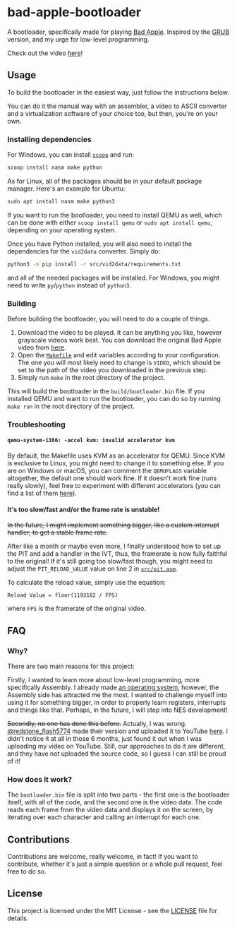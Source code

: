 # bad-apple-bootloader
A bootloader, specifically made for playing [Bad Apple](https://www.youtube.com/watch?v=UkgK8eUdpAo).
Inspired by the [GRUB](https://github.com/noeamiot/Bad-Apple-on-GRUB) version, and my urge for low-level programming.

Check out the video [here](https://www.youtube.com/watch?v=eKCEhFYnbD8)!

## Usage
To build the bootloader in the easiest way, just follow the instructions below.

You can do it the manual way with an assembler, a video to ASCII converter and a virtualization software of your choice too, but then, you're on your own.

### Installing dependencies
For Windows, you can install [`scoop`](https://scoop.sh/) and run:
```powershell
scoop install nasm make python
```

As for Linux, all of the packages should be in your default package manager. Here's an example for Ubuntu:
```bash
sudo apt install nasm make python3
```

If you want to run the bootloader, you need to install QEMU as well, which can be done with either `scoop install qemu` or `sudo apt install qemu`, depending on your operating system.

Once you have Python installed, you will also need to install the dependencies for the `vid2data` converter. Simply do:
```bash
python3 -m pip install -r src/vid2data/requirements.txt
```
and all of the needed packages will be installed. For Windows, you might need to write `py`/`python` instead of `python3`.

### Building
Before building the bootloader, you will need to do a couple of things. 

1. Download the video to be played. It can be anything you like, however grayscale videos work best. You can download the original Bad Apple video from [here](https://archive.org/details/TouhouBadApple).
2. Open the [`Makefile`](Makefile) and edit variables according to your configuration. The one you will most likely need to change is `VIDEO`, which should be set to the path of the video you downloaded in the previous step.
3. Simply run `make` in the root directory of the project.

This will build the bootloader in the `build/bootloader.bin` file.
If you installed QEMU and want to run the bootloader, you can do so by running `make run` in the root directory of the project.

### Troubleshooting

#### `qemu-system-i386: -accel kvm: invalid accelerator kvm`
By default, the Makefile uses KVM as an accelerator for QEMU. Since KVM is exclusive to Linux, you might need to change it to something else. If you are on Windows or macOS, you can comment the `QEMUFLAGS` variable altogether, the default one should work fine. If it doesn't work fine (runs really slowly), feel free to experiment with different accelerators (you can find a list of them [here](https://www.qemu.org/docs/master/system/introduction.html#virtualisation-accelerators)).

#### It's too slow/fast and/or the frame rate is unstable!
~~In the future, I might implement something bigger, like a custom interrupt handler, to get a stable frame rate.~~

After like a month or maybe even more, I finally understood how to set up the PIT and add a handler in the IVT, thus, the framerate is now fully faithful to the original! If it's still going too slow/fast though, you might need to adjust the `PIT_RELOAD_VALUE` value on line 2 in [`src/pit.asm`](src/pit.asm).

To calculate the reload value, simply use the equation:
```
Reload Value = floor(1193182 / FPS)
```
where `FPS` is the framerate of the original video.

## FAQ

### Why?
There are two main reasons for this project:

Firstly, I wanted to learn more about low-level programming, more specifically Assembly. I already made [an operating system](https://github.com/bemxio/bemxos), however, the Assembly side has attracted me the most. I wanted to challenge myself into using it for something bigger, in order to properly learn registers, interrupts and things like that. Perhaps, in the future, I will step into NES development!

~~Secondly, no one has done this before.~~ Actually, I was wrong. [@redstone_flash5774](https://www.youtube.com/channel/UCxL3ay5lRA4KvCX56sRIUeA) made their version and uploaded it to YouTube [here](https://www.youtube.com/watch?v=DsJH3SNYqvM). I didn't notice it at all in those 6 months, just found it out when I was uploading my video on YouTube. Still, our approaches to do it are different, and they have not uploaded the source code, so I guess I can still be proud of it!

### How does it work?
The `bootloader.bin` file is split into two parts - the first one is the bootloader itself, with all of the code, and the second one is the video data. 
The code reads each frame from the video data and displays it on the screen, by iterating over each character and calling an interrupt for each one.

## Contributions
Contributions are welcome, really welcome, in fact! If you want to contribute, whether it's just a simple question or a whole pull request, feel free to do so.

## License
This project is licensed under the MIT License - see the [LICENSE](LICENSE) file for details.
